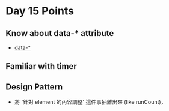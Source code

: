 # Day 15 Points

## Know about data-* attribute

+ [data-*](https://developer.mozilla.org/en-US/docs/Learn/HTML/Howto/Use_data_attributes)

## Familiar with timer

## Design Pattern

+ 將 '針對 element 的內容調整' 這件事抽離出來 (like runCount)，
